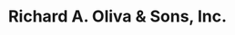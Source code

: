 ---
title: "Richard A. Oliva & Sons, Inc."
url: /charlottesville/richard-a-oliva-und-sons-inc/
shop: Raumausstattung
---